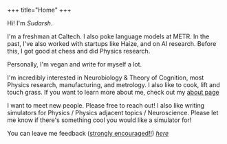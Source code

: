 +++
title="Home"
+++

Hi! I'm *Sudarsh*.

I'm a freshman at Caltech. I also poke language models at METR. In the past, I've also worked with startups like Haize, and on AI research. Before this, I got good at chess and did Physics research.

Personally, I'm vegan and write for myself a lot.

I'm incredibly interested in Neurobiology & Theory of Cognition, most Physics research, manufacturing, and metrology. I also like to cook, lift and touch grass. If you want to learn more about me, check out my [about page](/about)

I want to meet new people. Please free to reach out! I also like writing simulators for Physics / Physics adjacent topics / Neuroscience. Please let me know if there's something cool you would like a simulator for!

You can leave me feedback (<u>strongly encouraged!!</u>) *[here](https://www.admonymous.co/sudarshk)*